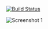 [![Build Status](https://travis-ci.org/ssrb/stargazer.svg?branch=master)](https://travis-ci.org/ssrb/stargazer)

![Screenshot 1](https://raw.githubusercontent.com/ssrb/stargazer/master/screenshots/stargazer.png)